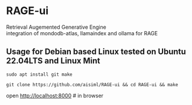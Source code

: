 # RAGE-ui

Retrieval Augemented Generative Engine<br />
integration of mondodb-atlas, llamaindex and ollama for RAGE<br />

## Usage for Debian based Linux tested on Ubuntu 22.04LTS and Linux Mint<br />
```
sudo apt install git make
```
```
git clone https://github.com/aisiml/RAGE-ui && cd RAGE-ui && make
```

open <a href="http://localhost:8000">http://localhost:8000</a> # in browser



